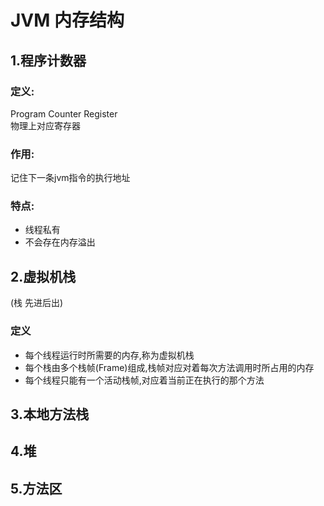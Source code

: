 # JVM 内存结构
## 1.程序计数器 
### 定义: 
Program Counter Register  
物理上对应寄存器
### 作用: 
记住下一条jvm指令的执行地址
### 特点: 
* 线程私有
* 不会存在内存溢出
## 2.虚拟机栈   
(栈 先进后出)
### 定义
* 每个线程运行时所需要的内存,称为虚拟机栈
* 每个栈由多个栈帧(Frame)组成,栈帧对应对着每次方法调用时所占用的内存
* 每个线程只能有一个活动栈帧,对应着当前正在执行的那个方法
## 3.本地方法栈
## 4.堆
## 5.方法区
